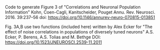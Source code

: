 Code to generate Figure 3 of 
"Correlations and Neuronal Population Information"
Kohn, Coen-Cagli, Kanitscheider, Pouget
Annu. Rev. Neurosci. 2016. 39:237–56
doi: https://doi.org/10.1146/annurev-neuro-070815-013851

Fig. 3A,B use two functions (included here) written by Alex Ecker for 
"The effect of noise correlations in populations of diversely tuned neurons" 
A.S. Ecker, P. Berens, A.S. Tolias and M. Bethge
DOI: https://doi.org/10.1523/JNEUROSCI.2539-11.2011
